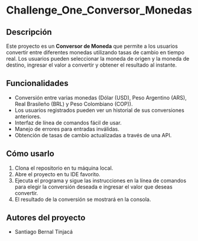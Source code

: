 # Challenge_One_Conversor_Monedas

## Descripción
Este proyecto es un **Conversor de Moneda** que permite a los usuarios convertir entre diferentes monedas utilizando tasas de cambio en tiempo real. Los usuarios pueden seleccionar la moneda de origen y la moneda de destino, ingresar el valor a convertir y obtener el resultado al instante.

## Funcionalidades
- Conversión entre varias monedas (Dólar (USD), Peso Argentino (ARS), Real Brasileño (BRL) y Peso Colombiano (COP)).
- Los usuarios registrados pueden ver un historial de sus conversiones anteriores.
- Interfaz de línea de comandos fácil de usar.
- Manejo de errores para entradas inválidas.
- Obtención de tasas de cambio actualizadas a través de una API.

## Cómo usarlo
1. Clona el repositorio en tu máquina local.
2. Abre el proyecto en tu IDE favorito.
3. Ejecuta el programa y sigue las instrucciones en la línea de comandos para elegir la conversión deseada e ingresar el valor que deseas convertir.
4. El resultado de la conversión se mostrará en la consola.
   
## Autores del proyecto
- Santiago Bernal Tinjacá
